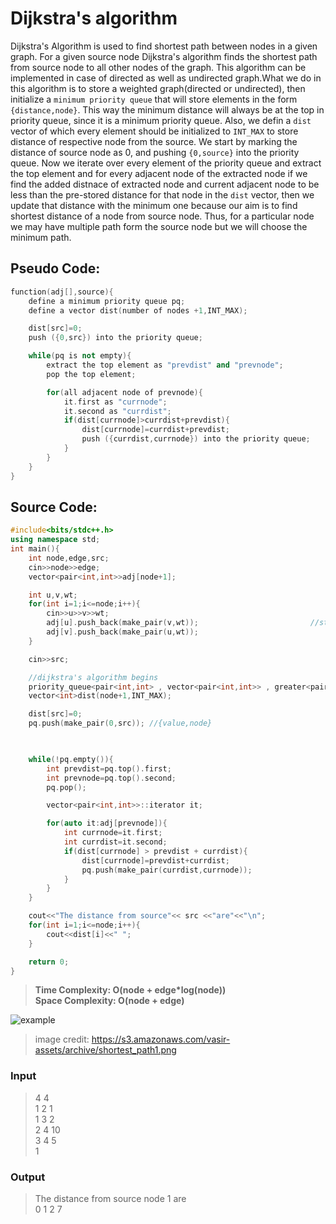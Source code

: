 # Dijkstra's algorithm
Dijkstra's Algorithm is used to find shortest path between nodes in a given graph. For a given  source node Dijkstra's algorithm finds the shortest path from source node to all other nodes of the graph. This algorithm can be implemented in case of directed as well as undirected graph.What we do in this algorithm is to store a weighted graph(directed or undirected), then initialize a `minimum priority queue` that will store elements in the form `{distance,node}`. This way the minimum distance will always be at the top in priority queue, since it is a minimum priority queue. Also, we defin a `dist` vector of which every element should be initialized to `INT_MAX` to store distance of respective node from the source. We start by marking the distance of source node as 0, and pushing `{0,source}` into the priority queue. Now we iterate over every element of the priority queue and extract the top element and for every adjacent node of the extracted node if we find the added distnace of extracted node and current adjacent node to be less than the pre-stored distance for that node in the `dist` vector, then we update that distance with the minimum one because our aim is to find shortest distance of a node from source node.
Thus, for a particular node we may have multiple path form the source node but we will choose the minimum path.
## Pseudo Code:
``` cpp
function(adj[],source){
    define a minimum priority queue pq;
    define a vector dist(number of nodes +1,INT_MAX);

    dist[src]=0;
    push ({0,src}) into the priority queue;

    while(pq is not empty){
        extract the top element as "prevdist" and "prevnode";
        pop the top element;

        for(all adjacent node of prevnode){
            it.first as "currnode";
            it.second as "currdist";
            if(dist[currnode]>currdist+prevdist){
                dist[currnode]=currdist+prevdist;
                push ({currdist,currnode}) into the priority queue;
            }
        }
    }
}
```
## Source Code:
```cpp
#include<bits/stdc++.h>
using namespace std;
int main(){
    int node,edge,src;
    cin>>node>>edge;
    vector<pair<int,int>>adj[node+1];   

    int u,v,wt;
    for(int i=1;i<=node;i++){
        cin>>u>>v>>wt;
        adj[u].push_back(make_pair(v,wt));                         //storing a weighted graph
        adj[v].push_back(make_pair(u,wt));
    }

    cin>>src;

    //dijkstra's algorithm begins
    priority_queue<pair<int,int> , vector<pair<int,int>> , greater<pair<int,int>> >pq;        //minimum heap
    vector<int>dist(node+1,INT_MAX);

    dist[src]=0;
    pq.push(make_pair(0,src)); //{value,node}

   

    while(!pq.empty()){
        int prevdist=pq.top().first;
        int prevnode=pq.top().second;
        pq.pop();

        vector<pair<int,int>>::iterator it;

        for(auto it:adj[prevnode]){
            int currnode=it.first;
            int currdist=it.second;
            if(dist[currnode] > prevdist + currdist){
                dist[currnode]=prevdist+currdist;
                pq.push(make_pair(currdist,currnode));
            }
        }
    }

    cout<<"The distance from source"<< src <<"are"<<"\n";
    for(int i=1;i<=node;i++){
        cout<<dist[i]<<" ";
    }

    return 0;
}
```
>**Time Complexity: O(node + edge*log(node))**                    
>**Space Complexity: O(node + edge)**                                

![example](https://s3.amazonaws.com/vasir-assets/archive/shortest_path1.png)
>image credit: https://s3.amazonaws.com/vasir-assets/archive/shortest_path1.png

### Input
>4 4                             
>1 2 1                            
>1 3 2                                
>2 4 10                        
>3 4 5                       
>1

### Output
>The distance from source node 1  are                                                   
>0 1 2 7 
